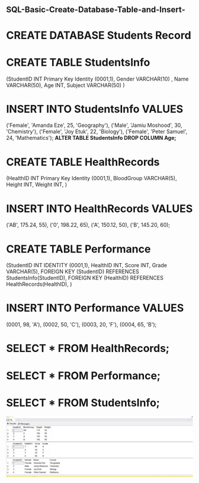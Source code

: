 ## SQL-Basic-Create-Database-Table-and-Insert-

# CREATE DATABASE Students Record

# CREATE TABLE StudentsInfo
(StudentID INT Primary Key Identity (0001,1),
Gender VARCHAR(10) ,
Name VARCHAR(50),
Age INT,
Subject VARCHAR(50)
)

# INSERT INTO StudentsInfo VALUES
('Female', 'Amanda Eze', 25, 'Geography'),
('Male', 'Jamiu Moshood', 30, 'Chemistry'),
('Female', 'Joy Etuk', 22, 'Biology'),
('Female', 'Peter Samuel', 24, 'Mathematics');
**ALTER TABLE StudentsInfo DROP COLUMN Age;**

# CREATE TABLE HealthRecords
(HealthID INT Primary Key Identity (0001,1),
BloodGroup VARCHAR(5),
Height INT,
Weight INT,
)

# INSERT INTO HealthRecords VALUES
('AB', 175.24, 55),
('0', 198.22, 65),
('A', 150.12, 50),
('B', 145.20, 60);

# CREATE TABLE Performance
(StudentID INT IDENTITY (0001,1),
HealthID INT, Score INT, Grade VARCHAR(5),
FOREIGN KEY (StudentID) REFERENCES StudentsInfo(StudentID),
FOREIGN KEY (HealthID) REFERENCES HealthRecords(HealthID),
)

# INSERT INTO Performance VALUES
(0001, 98, 'A'),
(0002, 50, 'C'),
(0003, 20, 'F'),
(0004, 65, 'B');

# SELECT * FROM HealthRecords;

# SELECT * FROM Performance;

# SELECT * FROM StudentsInfo;
![SQL Basic Create Table_Insert](https://github.com/KemyMor/SQL-Basic-Create-Database-Table-and-Insert-/blob/a3bf1312c0b7a2c7f6c5b7833d39a4a1967cebea/SQL%20Basic%20Create%20Table_Insert.jpg)


